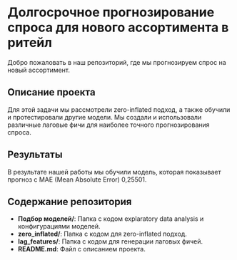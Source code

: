 # Долгосрочное прогнозирование спроса для нового ассортимента в ритейл

Добро пожаловать в наш репозиторий, где мы прогнозируем спрос на новый ассортимент. 

## Описание проекта

Для этой задачи мы рассмотрели zero-inflated подход, а также обучили и протестировали другие модели. Мы создали и использовали различные лаговые фичи для наиболее точного прогнозирования спроса.

## Результаты

В результате нашей работы мы обучили модель, которая показывает прогноз с MAE (Mean Absolute Error) 0,25501.

## Содержание репозитория

- **Подбор моделей/**: Папка с кодом explaratory data analysis и конфигурациями моделей.
- **zero_inflated/**: Папка с кодом для zero-inflated подход.
- **lag_features/**: Папка с кодом для генерации лаговых фичей.
- **README.md**: Файл с описанием проекта.

